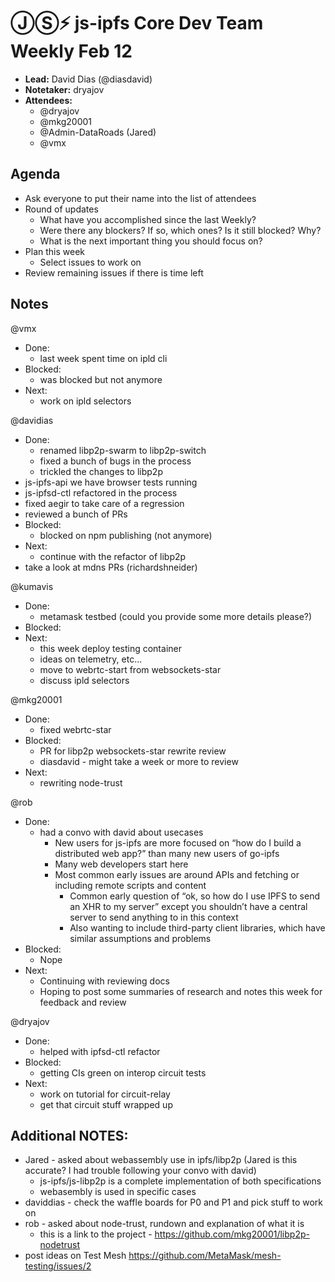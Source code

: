 # ⒿⓈ⚡️ js-ipfs Core Dev Team Weekly Feb 12

- **Lead:** David Dias (@diasdavid)
- **Notetaker:** dryajov
- **Attendees:**
  - @dryajov
  - @mkg20001
  - @Admin-DataRoads (Jared)
  - @vmx
  

## Agenda

- Ask everyone to put their name into the list of attendees
- Round of updates
  - What have you accomplished since the last Weekly?
  - Were there any blockers? If so, which ones? Is it still blocked? Why?
  - What is the next important thing you should focus on?
- Plan this week
  - Select issues to work on
- Review remaining issues if there is time left


## Notes

@vmx
 - Done: 
  	- last week spent time on ipld cli
 - Blocked:
 	- was blocked but not anymore
 - Next:
 	- work on ipld selectors

@davidias
 - Done:
 	- renamed libp2p-swarm to libp2p-switch
  	- fixed a bunch of bugs in the process
    - trickled the changes to libp2p
  - js-ipfs-api we have browser tests running
  - js-ipfsd-ctl refactored in the process
  - fixed aegir to take care of a regression
  - reviewed a bunch of PRs
 - Blocked:
 	- blocked on npm publishing (not anymore)
 - Next:
 	- continue with the refactor of libp2p
  - take a look at mdns PRs (richardshneider)
  
@kumavis
 - Done:
 	- metamask testbed (could you provide some more details please?)
 - Blocked:
 - Next:
 	- this week deploy testing container
  	- ideas on telemetry, etc...
    - move to webrtc-start from websockets-star
	- discuss ipld selectors    
    
@mkg20001
 - Done:
 	- fixed webrtc-star
 - Blocked:
 	- PR for libp2p websockets-star rewrite review
  	- diasdavid - might take a week or more to review
 - Next:
	- rewriting node-trust
  

@rob
 - Done:
   - had a convo with david about usecases
     - New users for js-ipfs are more focused on “how do I build a distributed web app?” than many new users of go-ipfs
     - Many web developers start here
     - Most common early issues are around APIs and fetching or including remote scripts and content
       - Common early question of “ok, so how do I use IPFS to send an XHR to my server” except you shouldn’t have a central server to send anything to in this context
       - Also wanting to include third-party client libraries, which have similar assumptions and problems
 - Blocked:
   - Nope
 - Next:
   - Continuing with reviewing docs
   - Hoping to post some summaries of research and notes this week for feedback and review
  
@dryajov
 - Done:
 	- helped with ipfsd-ctl refactor
 - Blocked:
 	- getting CIs green on interop circuit tests
- Next:
	- work on tutorial for circuit-relay
	- get that circuit stuff wrapped up
    
## Additional NOTES:

- Jared - asked about webassembly use in ipfs/libp2p (Jared is this accurate? I had trouble following your convo with david)
	- js-ipfs/js-libp2p is a complete implementation of both specifications
  	- webasembly is used in specific cases
- daviddias - check the waffle boards for P0 and P1 and pick stuff to work on
- rob - asked about node-trust, rundown and explanation of what it is
	- this is a link to the project - https://github.com/mkg20001/libp2p-nodetrust
- post ideas on Test Mesh https://github.com/MetaMask/mesh-testing/issues/2

<!-- After each call, the notetaker submits a PR to ipfs/pm to store the notes on the meeting-notes folder -->
